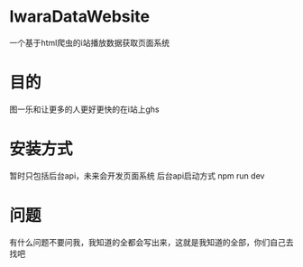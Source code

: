 # IwaraDataWebsite

一个基于html爬虫的i站播放数据获取页面系统

# 目的

图一乐和让更多的人更好更快的在i站上ghs

# 安装方式

暂时只包括后台api，未来会开发页面系统
后台api启动方式
npm run dev

# 问题

有什么问题不要问我，我知道的全都会写出来，这就是我知道的全部，你们自己去找吧
